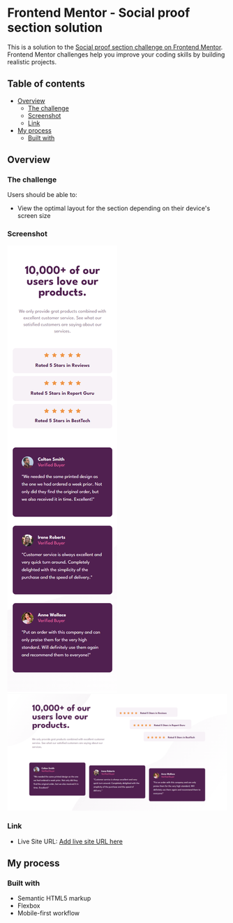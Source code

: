 # Frontend Mentor - Social proof section solution

This is a solution to the [Social proof section challenge on Frontend Mentor](https://www.frontendmentor.io/challenges/social-proof-section-6e0qTv_bA). Frontend Mentor challenges help you improve your coding skills by building realistic projects. 

## Table of contents

- [Overview](#overview)
  - [The challenge](#the-challenge)
  - [Screenshot](#screenshot)
  - [Link](#link)
- [My process](#my-process)
  - [Built with](#built-with)

## Overview

### The challenge

Users should be able to:

- View the optimal layout for the section depending on their device's screen size

### Screenshot

![Mobile view](./images/mobile-Social-proof-section.png)
![Desktop view](./images/desktop-Social-proof-section.png)


### Link

- Live Site URL: [Add live site URL here](https://justhali.github.io/social-proof/)

## My process

### Built with

- Semantic HTML5 markup
- Flexbox
- Mobile-first workflow
